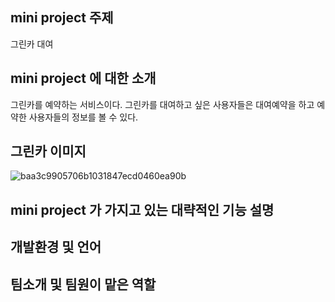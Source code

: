 ## mini project 주제  
그린카 대여 

## mini project 에 대한 소개
그린카를 예약하는 서비스이다. 그린카를 대여하고 싶은 사용자들은 대여예약을 하고 예약한 사용자들의 정보를 볼 수 있다. 

## 그린카 이미지
![baa3c9905706b1031847ecd0460ea90b](https://user-images.githubusercontent.com/61617997/166147046-e99dfc2d-83d7-4e90-a2c2-7702099e4406.jpg)

## mini project 가 가지고 있는 대략적인 기능 설명

## 개발환경 및 언어

## 팀소개 및 팀원이 맡은 역할
